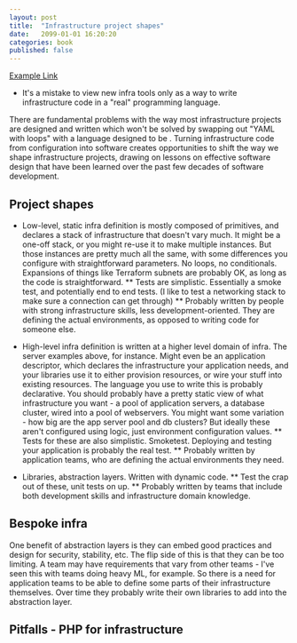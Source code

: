 ```yaml
---
layout: post
title:  "Infrastructure project shapes"
date:   2099-01-01 16:20:20
categories: book
published: false
---
```


[Example Link](https://infrastructure-as-code.com)

* It's a mistake to view new infra tools only as a way to write infrastructure code in a "real" programming language.


There are fundamental problems with the way most infrastructure projects are designed and written which won't be solved by swapping out "YAML with loops" with a language designed to be . Turning infrastructure code from configuration into software creates opportunities to shift the way we shape infrastructure projects, drawing on lessons on effective software design that have been learned over the past few decades of software development.



## Project shapes


* Low-level, static infra definition is mostly composed of primitives, and declares a stack of infrastructure that doesn't vary much. It might be a one-off stack, or you might re-use it to make multiple instances. But those instances are pretty much all the same, with some differences you configure with straightforward parameters. No loops, no conditionals. Expansions of things like Terraform subnets are probably OK, as long as the code is straightforward.
** Tests are simplistic. Essentially a smoke test, and potentially end to end tests. (I like to test a networking stack to make sure a connection can get through)
** Probably written by people with strong infrastructure skills, less development-oriented. They are defining the actual environments, as opposed to writing code for someone else.

* High-level infra definition is written at a higher level domain of infra. The server examples above, for instance. Might even be an application descriptor, which declares the infrastructure your application needs, and your libraries use it to either provision resources, or wire your stuff into existing resources. The language you use to write this is probably declarative. You should probably have a pretty static view of what infrastructure you want - a pool of application servers, a database cluster, wired into a pool of webservers. You might want some variation - how big are the app server pool and db clusters? But ideally these aren't configured using logic, just environment configuration values.
** Tests for these are also simplistic. Smoketest. Deploying and testing your application is probably the real test.
** Probably written by application teams, who are defining the actual environments they need.

* Libraries, abstraction layers. Written with dynamic code.
** Test the crap out of these, unit tests on up.
** Probably written by teams that include both development skills and infrastructure domain knowledge.


## Bespoke infra

One benefit of abstraction layers is they can embed good practices and design for security, stability, etc. 
The flip side of this is that they can be too limiting. A team may have requirements that vary from other teams - I've seen this with teams doing heavy ML, for example. So there is a need for application teams to be able to define some parts of their infrastructure themselves. Over time they probably write their own libraries to add into the abstraction layer.


## Pitfalls - PHP for infrastructure
